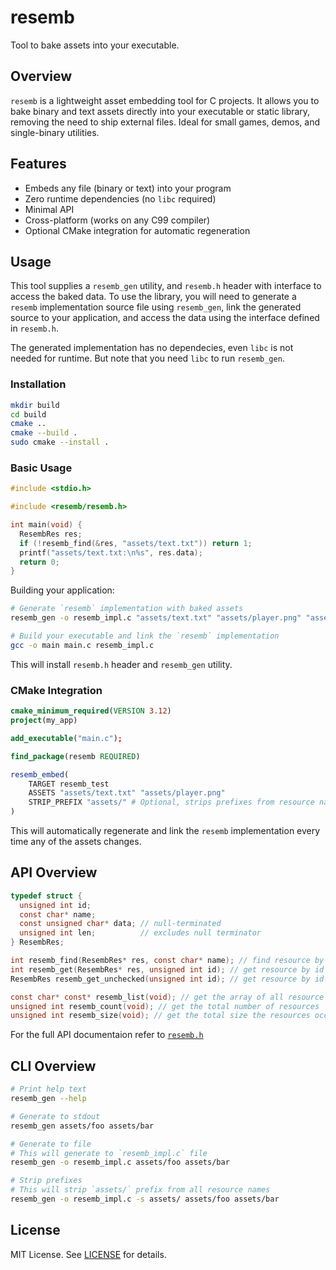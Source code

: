 # resemb

Tool to bake assets into your executable.

## Overview

`resemb` is a lightweight asset embedding tool for C projects. It allows you to
bake binary and text assets directly into your executable or static library,
removing the need to ship external files. Ideal for small games, demos, and
single-binary utilities.

## Features

- Embeds any file (binary or text) into your program
- Zero runtime dependencies (no `libc` required)
- Minimal API
- Cross-platform (works on any C99 compiler)
- Optional CMake integration for automatic regeneration

## Usage

This tool supplies a `resemb_gen` utility, and `resemb.h` header with interface
to access the baked data. To use the library, you will need to generate a
`resemb` implementation source file using `resemb_gen`, link the generated
source to your application, and access the data using the interface defined in
`resemb.h`.

The generated implementation has no dependecies, even `libc` is not
needed for runtime. But note that you need `libc` to run `resemb_gen`.

### Installation

```bash
mkdir build
cd build
cmake ..
cmake --build .
sudo cmake --install .
```

### Basic Usage

```c
#include <stdio.h>

#include <resemb/resemb.h>

int main(void) {
  ResembRes res;
  if (!resemb_find(&res, "assets/text.txt")) return 1;
  printf("assets/text.txt:\n%s", res.data);
  return 0;
}
```

Building your application:

```bash
# Generate `resemb` implementation with baked assets
resemb_gen -o resemb_impl.c "assets/text.txt" "assets/player.png" "assets/music.mp3"

# Build your executable and link the `resemb` implementation
gcc -o main main.c resemb_impl.c
```

This will install `resemb.h` header and `resemb_gen` utility.

### CMake Integration

```cmake
cmake_minimum_required(VERSION 3.12)
project(my_app)

add_executable("main.c");

find_package(resemb REQUIRED)

resemb_embed(
    TARGET resemb_test
    ASSETS "assets/text.txt" "assets/player.png"
    STRIP_PREFIX "assets/" # Optional, strips prefixes from resource names
)
```

This will automatically regenerate and link the `resemb` implementation every
time any of the assets changes.

## API Overview

```c
typedef struct {
  unsigned int id;
  const char* name;
  const unsigned char* data; // null-terminated
  unsigned int len;          // excludes null terminator
} ResembRes;

int resemb_find(ResembRes* res, const char* name); // find resource by name
int resemb_get(ResembRes* res, unsigned int id); // get resource by id
ResembRes resemb_get_unchecked(unsigned int id); // get resource by id (no bound-checks)

const char* const* resemb_list(void); // get the array of all resource names
unsigned int resemb_count(void); // get the total number of resources
unsigned int resemb_size(void); // get the total size the resources occupy
```

For the full API documentaion refer to [`resemb.h`](include/resemb/resemb.h)

## CLI Overview

```bash
# Print help text
resemb_gen --help

# Generate to stdout
resemb_gen assets/foo assets/bar

# Generate to file
# This will generate to `resemb_impl.c` file
resemb_gen -o resemb_impl.c assets/foo assets/bar

# Strip prefixes
# This will strip `assets/` prefix from all resource names
resemb_gen -o resemb_impl.c -s assets/ assets/foo assets/bar
```

## License

MIT License. See [LICENSE](LICENSE) for details.
